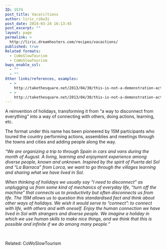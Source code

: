 ```yaml
---
ID: 1574
post_title: Vaca(c)tions
author: liric_ri6u3i
post_date: 2014-03-24 16:13:45
post_excerpt: ""
layout: page
permalink: >
  http://liric.dreamhosters.com/recipes/vacactions/
published: true
Related formats:
  - CoWoSlowTourism
  - CoWoSlowTourism
bwps_enable_ssl:
  - ""
  - ""
Other links/references, examples:
  - >
    http://takethesquare.net/2013/04/30/this-is-not-a-demonstration-actions-constructions-and-revolutionary-turns-to-save-the-world-2/
  - >
    http://takethesquare.net/2013/04/30/this-is-not-a-demonstration-actions-constructions-and-revolutionary-turns-to-save-the-world-2/
---
```

A reinvention of holidays, transforming it from “a way to disconnect from everything” into a way of connecting with others, doing actions, learning, etc.

The format under this name has been pioneered by 15M participants who toured the country performing actions, assemblies and meetings through the towns and cities and adding people along the way.

<em>“We are organizing a trip to through Spain in cars and vans during the month of August. A living, learning and enjoyment experience among diverse people, known and unknown. Inspired by the spirit of Puerta del Sol and “La Barraca” from Lorca, we want to go through the villages learning and sharing what we have lived in Sol.</em>

<em>When thinking of holidays we usually say “I need to disconnect” as unplugging us from some kind of mechanics of everyday life, “turn off the machine” that connects us to productivity but often disconnects us from life. The 15M allows us to question this standardised fact and think about other ways of holidays. We wish it would serve to “connect”: to connect with life, with others and with oneself.</em>
<em>Enjoy the human connection we have lived in Sol with strangers and diverse people. We imagine a holiday in which we use human skills to make nice things, and we think that this is possible and infinite if we do among many people.”</em>

&nbsp;

Related: CoWoSlowTourism